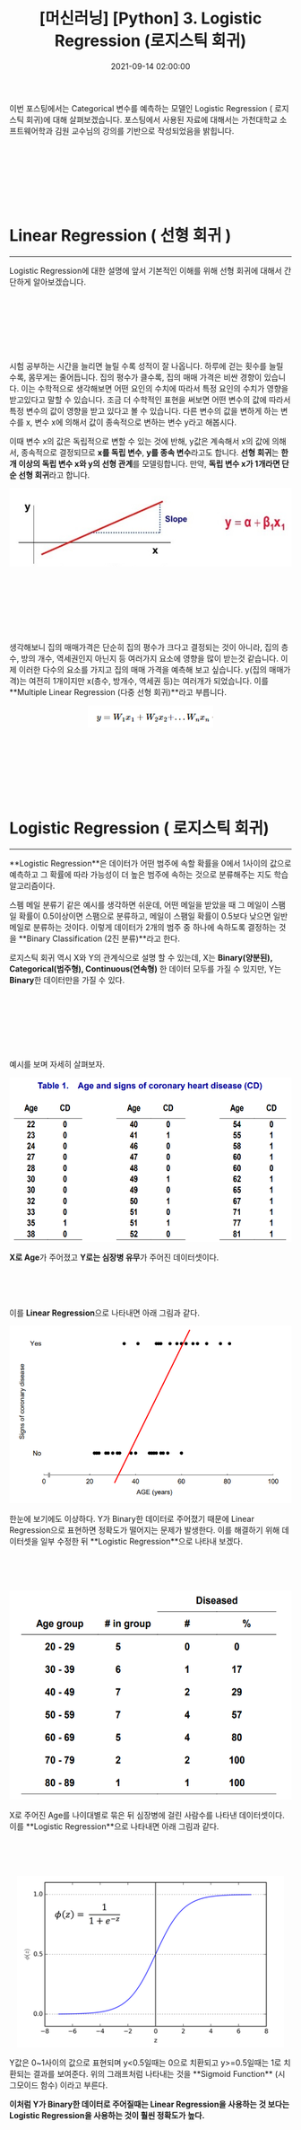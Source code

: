 ﻿---
title: "[머신러닝] [Python] 3. Logistic Regression (로지스틱 회귀)"
date: 2021-09-14 02:00:00
categories:
- Machine Learning
tags:
- Machine Learning
- Regression
- Linear Regression
- Logistic Regression
---

이번 포스팅에서는 Categorical 변수를 예측하는 모델인 Logistic Regression ( 로지스틱 회귀)에 대해 살펴보겠습니다. 포스팅에서 사용된 자료에 대해서는 가천대학교 소프트웨어학과 김원 교수님의 강의를 기반으로 작성되었음을 밝힙니다.

<br><br><br><br><br><br>

# Linear Regression ( 선형 회귀 )
<hr>
Logistic Regression에 대한 설명에 앞서 기본적인 이해를 위해 선형 회귀에 대해서 간단하게 알아보겠습니다. 

<br><br><br><br><br><br>

시험 공부하는 시간을 늘리면 늘릴 수록 성적이 잘 나옵니다. 하루에 걷는 횟수를 늘릴 수록, 몸무게는 줄어듭니다. 집의 평수가 클수록, 집의 매매 가격은 비싼 경향이 있습니다. 이는 수학적으로 생각해보면 어떤 요인의 수치에 따라서 특정 요인의 수치가 영향을 받고있다고 말할 수 있습니다. 조금 더 수학적인 표현을 써보면 어떤 변수의 값에 따라서 특정 변수의 값이 영향을 받고 있다고 볼 수 있습니다. 다른 변수의 값을 변하게 하는 변수를 x, 변수 x에 의해서 값이 종속적으로 변하는 변수 y라고 해봅시다.

이때 변수 x의 값은 독립적으로 변할 수 있는 것에 반해, y값은 계속해서 x의 값에 의해서, 종속적으로 결정되므로 **x를 독립 변수**, **y를 종속 변수**라고도 합니다. **선형 회귀**는 **한 개 이상의 독립 변수 x와 y의 선형 관계**를 모델링합니다. 만약, **독립 변수 x가 1개라면 단순 선형 회귀**라고 합니다.


<p align="center">
<img src="https://github.com/idkim97/idkim97.github.io/blob/master/img/linear.jpg?raw=true">
</p>

<br><br><br><br><br><br>

생각해보니 집의 매매가격은 단순히 집의 평수가 크다고 결정되는 것이 아니라, 집의 층수, 방의 개수, 역세권인지 아닌지 등 여러가지 요소에 영향을 많이 받는것 같습니다. 이제 이러한 다수의 요소를 가지고 집의 매매 가격을 예측해 보고 싶습니다. y(집의 매매가격)는 여전히 1개이지만 x(층수, 방개수, 역세권 등)는 여러개가 되었습니다. 이를 **Multiple Linear Regression (다중 선형 회귀)**라고 부릅니다.

<p align="center">
<img src="https://github.com/idkim97/idkim97.github.io/blob/master/img/multi.png?raw=true">
</p>

<br><br><br><br><br><br>

# Logistic Regression ( 로지스틱 회귀)
<hr>
**Logistic Regression**은 데이터가 어떤 범주에 속할 확률을 0에서 1사이의 값으로 예측하고 그 확률에 따라 가능성이 더 높은 범주에 속하는 것으로 분류해주는 지도 학습 알고리즘이다.

스펨 메일 분류기 같은 예시를 생각하면 쉬운데, 어떤 메일을 받았을 때 그 메일이 스팸일 확률이 0.5이상이면 스팸으로 분류하고, 메일이 스팸일 확률이 0.5보다 낮으면 일반 메일로 분류하는 것이다. 이렇게 데이터가 2개의 범주 중 하나에 속하도록 결정하는 것을 **Binary Classification (2진 분류)**라고 한다.

로지스틱 회귀 역시 X와 Y의 관계식으로 설명 할 수 있는데, X는 **Binary(양분된), Categorical(범주형), Continuous(연속형)** 한 데이터 모두를 가질 수 있지만, Y는 **Binary**한 데이터만을 가질 수 있다.

<br><br><br><br><br><br>

예시를 보며 자세히 살펴보자.

<p align="center">
<img src="https://github.com/idkim97/idkim97.github.io/blob/master/img/data.png?raw=true">
</p>

**X로 Age**가 주어졌고 **Y로는 심장병 유무**가 주어진 데이터셋이다.

<br><br><br>

이를 **Linear Regression**으로 나타내면 아래 그림과 같다.
<p align="center">
<img src="https://github.com/idkim97/idkim97.github.io/blob/master/img/linear1.png?raw=true">
</p>
한눈에 보기에도 이상하다. Y가 Binary한 데이터로 주어졌기 때문에 Linear Regression으로 표현하면 정확도가 떨어지는 문제가 발생한다. 이를 해결하기 위해 데이터셋을 일부 수정한 뒤  **Logistic Regression**으로 나타내 보겠다.

<br><br><br>

<p align="center">
<img src="https://github.com/idkim97/idkim97.github.io/blob/master/img/logic1.png?raw=true">
</p>
X로 주어진 Age를 나이대별로 묶은 뒤 심장병에 걸린 사람수를 나타낸 데이터셋이다. 이를 **Logistic Regression**으로 나타내면 아래 그림과 같다.

<br><br><br>

<p align="center">
<img src="https://github.com/idkim97/idkim97.github.io/blob/master/img/logic2.png?raw=true">
</p>
Y값은 0~1사이의 값으로 표현되며 y<0.5일때는 0으로 치환되고 y>=0.5일때는 1로 치환되는 결과를 보여준다. 위의 그래프처럼 나타내는 것을 **Sigmoid Function** (시그모이드 함수) 이라고 부른다.

**이처럼 Y가 Binary한 데이터로 주어질때는 Linear Regression을 사용하는 것 보다는 Logistic Regression을 사용하는 것이 훨씬 정확도가 높다.**

<br><br><br><br><br><br>

# Logit(로짓) - log + odds 
<hr>
Logistic Regression을 구현하는 것은 어렵지 않다. 파이썬에 있는 scikit-learn 라이브러리를 사용하면 코드 몇줄로 바로 구현할 수 있다. 그러나 그 작동 원리를 알고 구현하는 것과 모른채 blackbox식으로 구현하는 것은 엄연히 다르다. Logistic Regression의 작동 원리를 공부하기 위해 선행되어 알아야만 하는 몇가지 Keyword를 소개하겠다.

<br><br><br>

## Odds
**Odds**는 **어떤 사건이 발생할 확률을 발생하지 않을 확률로 나눈 값**을 의미한다. 어떤 사건이 일어날 확률을 p라고 했을때 **Odds값은 p / (1-p)** 이다.

예를 들어 p가 0.2라면 Odds = 0.2 / (1 - 0.8) = 0.25 이다.
<br><br><br>

## Odds Ratio
Odds Ratio는 두개의 Odds의 비율을 나타내는 값이다.

예를들어 Odds1 = 0.25 이고 Odds2 = 0.30이면 Odds Ratio = 0.25 / 0.30 = 0.833이다.

<br><br><br>

## Logit
사실상 Logit을 설명하기 위해 앞서 Odds와 Odds Ratio를 소개했다고 봐도 무방하다. 

확률 p의 Logit은 다음과 같이 정의된다.

<p align="center">
<img src="https://github.com/idkim97/idkim97.github.io/blob/master/img/logit.jpg?raw=true">
</p>

즉, Odds에 자연로그를 씌운 형태로 Logit이라는 말이 Log + Odds에서 나온말이다.

예를들어, p=0.5라고 하면 Odds = 0.5 / 0.5 = 1, Logit = ln(1) = 0 이된다.

<br><br><br>

## Logit Exercise
